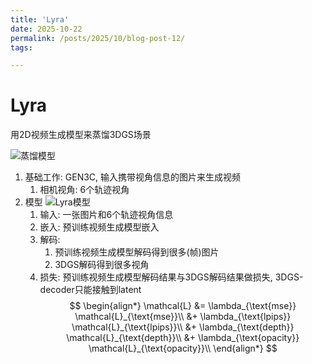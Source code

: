 ```yaml
---
title: 'Lyra'
date: 2025-10-22
permalink: /posts/2025/10/blog-post-12/
tags:

---
```


Lyra
======

用2D视频生成模型来蒸馏3DGS场景

![蒸馏模型](https://worfsmile.github.io//assets/images/2025-10-22-blog-post-12/model.png)

1. 基础工作: GEN3C, 输入携带视角信息的图片来生成视频
   1. 相机视角: 6个轨迹视角
2. 模型
   ![Lyra模型](https://worfsmile.github.io//assets/images/2025-10-22-blog-post-12/frame.png)
   1. 输入: 一张图片和6个轨迹视角信息
   2. 嵌入: 预训练视频生成模型嵌入
   3. 解码:
      1. 预训练视频生成模型解码得到很多(帧)图片
      2. 3DGS解码得到很多视角
   4. 损失: 预训练视频生成模型解码结果与3DGS解码结果做损失, 3DGS-decoder只能接触到latent
   $$
   \begin{align*}
   \mathcal{L} &= \lambda_{\text{mse}} \mathcal{L}_{\text{mse}}\\
               &+ \lambda_{\text{lpips}} \mathcal{L}_{\text{lpips}}\\
               &+ \lambda_{\text{depth}} \mathcal{L}_{\text{depth}}\\
               &+ \lambda_{\text{opacity}} \mathcal{L}_{\text{opacity}}\\
    \end{align*}
   $$

